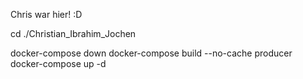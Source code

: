 Chris war hier! :D

cd ./Christian_Ibrahim_Jochen

docker-compose down
docker-compose build --no-cache producer
docker-compose up -d